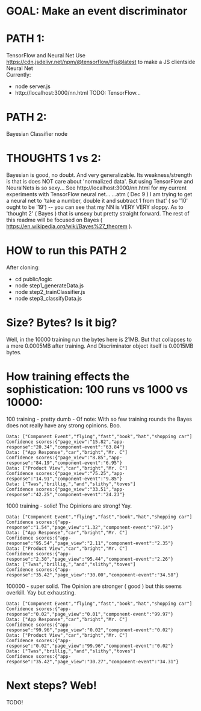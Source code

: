 # GOAL: Make an event discriminator


# PATH 1: 
TensorFlow and Neural Net
Use https://cdn.jsdelivr.net/npm/@tensorflow/tfjs@latest to make a JS clientside Neural Net   
Currently: 
  - node server.js 
  - http://localhost:3000/nn.html
TODO: TensorFlow...


  
# PATH 2: 
Bayesian Classifier 
node 

# THOUGHTS 1 vs 2: 
Bayesian is good, no doubt. And very generalizable. Its weakness/strength is that is does NOT care about 'normalized data'. But using TensorFlow and NeuralNets is so sexy... See http://localhost:3000/nn.html for my current experiments with TensorFlow neural net...   ...atm ( Dec 9 ) I am trying to get a neural net to 'take a number, double it and subtract 1 from that' ( so '10' ought to be '19') -- you can see that my NN is VERY VERY sloppy. As to 'thought 2' ( Bayes ) that is unsexy but pretty straight forward. The rest of this readme will be focused on Bayes ( https://en.wikipedia.org/wiki/Bayes%27_theorem ). 


# HOW to run this PATH 2 
After cloning: 
 - cd public/logic 
 - node step1_generateData.js   
 - node step2_trainClassifier.js  
 - node step3_classifyData.js   



# Size? Bytes? Is it big? 
Well, in the 10000 training run the bytes here is 21MB. But that collapses to a mere 0.0005MB after training. And Discriminator object itself is 0.0015MB bytes. 


# How training effects the sophistication: 100 runs vs 1000 vs 10000:
100 training - pretty dumb - Of note: With so few training rounds the Bayes does not really have any strong opinions. Boo.
```
Data: ["Component Event","flying","fast","book","hat","shopping car"]
Confidence scores:{"page_view":"15.82","app-response":"20.34","component-event":"63.84"}
Data: ["App Response","car","bright","Mr. C"]
Confidence scores:{"page_view":"8.85","app-response":"84.19","component-event":"6.95"}
Data: ["Product View","car","bright","Mr. C"]
Confidence scores:{"page_view":"75.25","app-response":"14.91","component-event":"9.85"}
Data: ["Twas","brillig,","and","slithy","toves"]
Confidence scores:{"page_view":"33.51","app-response":"42.25","component-event":"24.23"}
```

1000 training - solid! The Opinions are strong! Yay.
```
Data: ["Component Event","flying","fast","book","hat","shopping car"]
Confidence scores:{"app-response":"1.54","page_view":"1.32","component-event":"97.14"}
Data: ["App Response","car","bright","Mr. C"]
Confidence scores:{"app-response":"95.54","page_view":"2.11","component-event":"2.35"}
Data: ["Product View","car","bright","Mr. C"]
Confidence scores:{"app-response":"2.30","page_view":"95.44","component-event":"2.26"}
Data: ["Twas","brillig,","and","slithy","toves"]
Confidence scores:{"app-response":"35.42","page_view":"30.00","component-event":"34.58"}
```

100000 - super solid. The Opinion are stronger ( good ) but this seems overkill. Yay but exhausting.
```
Data: ["Component Event","flying","fast","book","hat","shopping car"]
Confidence scores:{"app-response":"0.02","page_view":"0.01","component-event":"99.97"}
Data: ["App Response","car","bright","Mr. C"]
Confidence scores:{"app-response":"99.96","page_view":"0.02","component-event":"0.02"}
Data: ["Product View","car","bright","Mr. C"]
Confidence scores:{"app-response":"0.02","page_view":"99.96","component-event":"0.02"}
Data: ["Twas","brillig,","and","slithy","toves"]
Confidence scores:{"app-response":"35.42","page_view":"30.27","component-event":"34.31"}
```

# Next steps? Web!
TODO!